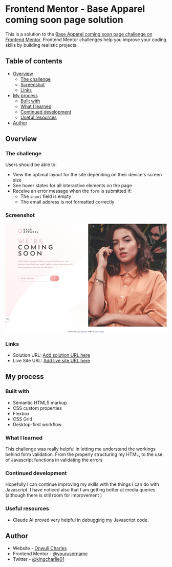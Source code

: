 # Frontend Mentor - Base Apparel coming soon page solution

This is a solution to the [Base Apparel coming soon page challenge on Frontend Mentor](https://www.frontendmentor.io/challenges/base-apparel-coming-soon-page-5d46b47f8db8a7063f9331a0). Frontend Mentor challenges help you improve your coding skills by building realistic projects. 

## Table of contents

- [Overview](#overview)
  - [The challenge](#the-challenge)
  - [Screenshot](#screenshot)
  - [Links](#links)
- [My process](#my-process)
  - [Built with](#built-with)
  - [What I learned](#what-i-learned)
  - [Continued development](#continued-development)
  - [Useful resources](#useful-resources)
- [Author](#author)




## Overview

### The challenge

Users should be able to:

- View the optimal layout for the site depending on their device's screen size
- See hover states for all interactive elements on the page
- Receive an error message when the `form` is submitted if:
  - The `input` field is empty
  - The email address is not formatted correctly

### Screenshot

![](./Screenshot_15-10-2025_211328_127.0.0.1.jpeg)



### Links

- Solution URL: [Add solution URL here](https://your-solution-url.com)
- Live Site URL: [Add live site URL here](https://your-live-site-url.com)

## My process

### Built with

- Semantic HTML5 markup
- CSS custom properties
- Flexbox
- CSS Grid
- Desktop-first workflow


### What I learned
This challenge was really helpful in letting me understand the workings behind form validation. From the properly structuring my HTML, to the use of Javascript functions in validating the errors

### Continued development
Hopefully I can continue improving my skills with the things I can do with Javascript.
I have noticed also that I am getting better at media queries (although there is still room for improvement )


### Useful resources

- Claude AI proved very helpful in debugging my Javascript code.



## Author

- Website - [Onwuli Charles](https://stately-unicorn-cddab4.netlify.app/)
- Frontend Mentor - [@yourusername](https://www.frontendmentor.io/profile/ot.charie)
- Twitter - [@kingcharlie01](https://www.twitter.com/kingcharlie01)


